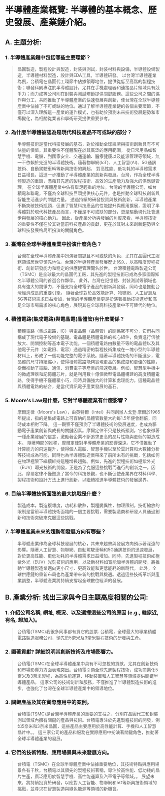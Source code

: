 # 半導體產業概覽: 半導體的基本概念、歷史發展、產業鏈介紹。

## **A. 主題分析:**

### 1. **半導體產業鏈中包括哪些主要環節？**
   
> 晶圓製造，製程設計與製造，封裝與測試，封裝材料與設備，半導體設備製造，半導體材料製造，設計與EDA工具，半導體研發。
> 以台灣半導體產業為例，台積電在晶圓代工環節中佔據領導地位，提供從低至高階的製程技術；聯發科則專注於半導體設計，尤其在手機處理器和連接晶片領域具有競爭力；而力成等公司則在封裝與測試環節提供關鍵服務。這些公司之間的協作與分工，共同推動了半導體產業的快速發展與創新，使台灣在全球半導體產業中佔據了不可或缺的地位。通过了解半導體產業鏈的各個主要環節，不僅可以深入理解這一產業的運作模式，也有助於預測未來技術發展趨勢和市場變化，為相關從業者和學術研究提供重要參考。

### 2. **為什麼半導體被認為是現代科技產品不可或缺的部分？**

> 半導體技術是當代科技發展的基石，對於推動全球經濟與技術創新具有不可估量的價值。其重要性不僅體現在於其廣泛的應用範圍，
> 從日常用品如智慧手機、電腦，到國家安全、交通運輸、醫療健康以及能源管理等領域，無一不依賴於先進的半導體技術。隨著物聯網(IoT)、人工智慧(AI)、5G通訊技術、自動駕駛車輛等新興技術的興起，
> 對高性能、低功耗的半導體需求日益增長，這進一步推動了半導體產業的創新與發展。台灣，作為全球半導體製造的重鎮，憑藉其先進的製程技術、高效的生產能力及強大的供應鏈管理，
> 在全球半導體產業中佔有舉足輕重的地位。台灣的半導體公司，如台積電和聯電，不僅為全球科技巨頭提供核心元件，也是推動全球科技創新與智能生活進步的關鍵力量。
> 透過持續的研發投資與技術創新，半導體產業不斷突破技術瓶頸，促進了智慧科技產品的性能提升與應用擴展，證明了半導體對於現代科技產品而言，不僅是不可或缺的部分，更是驅動現代社會進步與發展的核心動力。
> 因此，從產業分析與發展的角度來看，半導體技術的重要性不僅在於其對當前科技產品的貢獻，更在於其對未來創新趨勢與全球科技發展格局所扮演的關鍵角色。

### 3. **臺灣在全球半導體產業中扮演什麼角色？**
> 台灣在全球半導體產業中扮演著關鍵且不可或缺的角色，尤其在晶圓代工服務領域居世界領先地位。台灣的半導體產業發展歷史悠久，以高精度製程技術、創新研發能力和穩定的供應鏈管理聞名於世。
> 台灣積體電路製造公司（TSMC）是全球最大的晶圓代工廠，其先進的製程技術已成為多家國際知名半導體公司的首選合作夥伴。
> 此外，台灣在記憶體、封裝測試等領域也具有強大的競爭力，不僅支持全球電子產品的創新與發展，同時也是推動台灣經濟成長的重要引擎。
> 隨著全球對於高效能計算、物聯網、人工智慧及5G等技術需求日益增加，台灣的半導體產業更是扮演著推動技術進步和滿足全球市場需求的核心角色，展現其在全球高科技產業中不可替代的地位。

### 4. **積體電路(集成電路)與電晶電(晶體管)有什麼關係？**
> 積體電路（集成電路，IC）與電晶體（晶體管）的關係密不可分，它們共同構成了現代電子設備的基礎。電晶體是積體電路的核心組件，負責進行信號放大、開關控制等基本電子功能。一個積體電路由數量不等的電晶體以及其他電子元件（如電阻、電容）通過精密的製程技術集成在一塊小型的半導體材料上，形成了一個功能完整的電子系統。隨著半導體技術的不斷進步，電晶體的尺寸持續縮小，使得積體電路能夠實現更高的集成度和更佳的性能，從而推動了電腦、通信、消費電子等產業的飛速發展。例如，智慧型手機中的微處理器和記憶體芯片，就是利用數十億個微型電晶體構建的高度積體電路，使得手機不僅體積小巧，同時具備強大的計算和處理能力。這種電晶體與積體電路的結合，是當代資訊電子產業發展的基石。

### 5. **Moore's Law是什麼，它對半導體產業有什麼影響？**
> 摩爾定律（Moore's Law），由英特爾（Intel）共同創辦人戈登·摩爾於1965年提出，指的是集成電路上可容納的晶體管數量大約每1.5年便會翻倍，同時成本相對下降。
> 這一觀察不僅預測了半導體技術的發展速度，也成為驅動電子產業創新與成長的關鍵因素。摩爾定律不只是技術預測，它也象徵著一種產業發展的信念，激勵著企業不斷追求更高的晶片性能與更低的製造成本。
> 隨著時間的推移，摩爾定律對半導體產業的影響深遠。它不僅推動了計算能力的飛速提升，使得個人電腦、智慧手機以至於雲計算和大數據分析等技術成為可能，同時也為半導體製造業帶來了前所未有的挑戰，包括如何在物理極限下繼續維持這種增長趨勢。例如，先進的製程技術如極紫外光（EUV）曝光技術的開發，正是為了克服這些挑戰而進行的創新之一。因此，摩爾定律不僅塑造了當今的科技景觀，也不斷促使產業界在材料科學、製程技術和設計方法上進行創新，以繼續推進半導體技術的發展邊界。

### 6. **目前半導體技術面臨的最大挑戰是什麼？**
> 製造成本，製造複雜度，功耗和散熱，製程變異性，物理限制。技術縮放的限制是當前半導體技術面臨的一個主要挑戰，需要製造商和研發人員通過創新和技術突破來克服這些挑戰。

### 7. **半導體產業未來的趨勢和發展方向有哪些？**
>半導體產業作為全球科技發展的核心，其未來趨勢與發展方向預示著深遠的影響。隨著人工智慧、物聯網、自動駕駛車輛和5G通訊技術的迅速發展，對於更高性能、更低功耗的半導體需求日益增加。同時，先進製程技術如極紫外光（EUV）光刻技術的應用，以及新材料如寬能隙半導體的開發，將推動半導體製造業邁向更小尺寸、更高效能和更低能耗的新時代。
> 此外，全球供應鏈的重新布局也為產業帶來新的挑戰與機遇。透過這些技術革新與產業調整，半導體產業將持續支撐起全球數位經濟的發展。

## B. 產業分析: 找出三家與今日主題高度相關的公司:

### 1. **介紹公司名稱, 網址, 概況、以及選擇這些公司的原因 (e.g., 離家近, 有名, 想加入)。**
> 台積電(TSMC)我很多同事都有買它的股票.
> 台積電，全球最大的專業積體電路製造服務公司，領先於5奈米及3奈米製程技術的研發與生產。
   
### 2. **顯著貢獻? 詳細說明其創新技術及市場影響力。**
> 台積電(TSMC)在全球半導體產業中具有不可忽視的貢獻，尤其在創新技術和市場影響力方面表現突出。台積電引領全球先進製程技術，成功商業化5奈米及3奈米製程，為高性能運算、移動裝置和人工智慧等領域提供關鍵半導體產品。
> 這家公司的技術創新和服務，不僅推進了半導體製造技術的進步，也強化了台灣在全球半導體產業中的領導地位。
  
### 3. **關鍵產品及其在實際應用中的案例。**
> 台積電(TSMC)是台灣半導體產業的重要的支柱之，分別在晶圓代工和封裝測試領域內擁有關鍵的產品與技術。台積電專注於先進製程技術的開發，例如5奈米和3奈米晶圓，這些產品主要應用於高性能計算、手機和人工智慧晶片中。。
> 這三家公司的產品和服務在實際應用中扮演著關鍵角色，推動著全球半導體產業的發展。
   
### 4. **它們的技術特點、應用場景與未來發展方向。**
> 台積電（TSMC）在全球半導體產業中佔據重要地位，其技術特點與應用場景各有千秋。台積電以其領先的製程技術著稱，專注於高性能、低功耗的晶片生產，廣泛應用於智慧手機、高性能運算及汽車電子等領域。。
> 展望未來，將持續投資於研發，以應對人工智能、物聯網和5G等新興技術領域的挑戰，並尋求在智慧製造與綠色能源等領域的新機會。     
